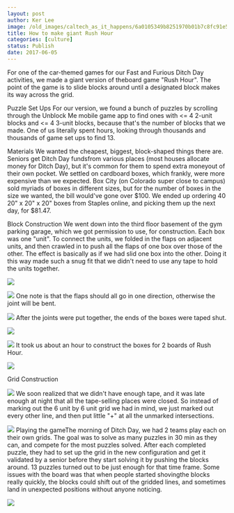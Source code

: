 ```yaml
---
layout: post
author: Ker Lee
image: /old_images/caltech_as_it_happens/6a0105349b8251970b01b7c8fc91e5970b.jpg
title: How to make giant Rush Hour
categories: [culture]
status: Publish
date: 2017-06-05
---
```


For one of the car-themed games for our Fast and Furious Ditch Day activities, we made a giant version of theboard game "Rush Hour". The point of the game is to slide blocks around until a designated block makes its way across the grid.

Puzzle Set Ups
For our version, we found a bunch of puzzles by scrolling through the Unblock Me mobile game app to find ones with <= 4 2-unit blocks and <= 4 3-unit blocks, because that's the number of blocks that we made. One of us literally spent hours, looking through thousands and thousands of game set ups to find 13.

Materials
We wanted the cheapest, biggest, block-shaped things there are. Seniors get Ditch Day fundsfrom various places (most houses allocate money for Ditch Day), but it's common for them to spend extra moneyout of their own pocket. We settled on cardboard boxes, which frankly, were more expensive than we expected. Box City (on Colorado super close to campus) sold myriads of boxes in different sizes, but for the number of boxes in the size we wanted, the bill would've gone over $100. We ended up ordering 40 20" x 20" x 20" boxes from Staples online, and picking them up the next day, for $81.47.

Block Construction
We went down into the third floor basement of the gym parking garage, which we got permission to use, for construction. Each box was one "unit". To connect the units, we folded in the flaps on adjacent units, and then crawled in to push all the flaps of one box over those of the other. The effect is basically as if we had slid one box into the other. Doing it this way made such a snug fit that we didn't need to use any tape to hold the units together.


![](/old_images/6a0105349b8251970b01bb099fad4b970d-320wi.jpg)

![](/old_images/6a0105349b8251970b01bb099fad43970d-320wi.jpg)
One note is that the flaps should all go in one direction, otherwise the joint will be bent.


![](/old_images/caltech_as_it_happens/6a0105349b8251970b01bb099fad34970d.jpg)
After the joints were put together, the ends of the boxes were taped shut.


![](/old_images/caltech_as_it_happens/6a0105349b8251970b01bb099fadfe970d.jpg)

![](/old_images/caltech_as_it_happens/6a0105349b8251970b01bb099fae02970d.jpg)
It took us about an hour to construct the boxes for 2 boards of Rush Hour.


![](/old_images/6a0105349b8251970b01bb099fae0c970d-320wi.jpg)

Grid Construction


![](/old_images/caltech_as_it_happens/6a0105349b8251970b01bb099fae06970d.jpg)
We soon realized that we didn't have enough tape, and it was late enough at night that all the tape-selling places were closed. So instead of marking out the 6 unit by 6 unit grid we had in mind, we just marked out every other line, and then put little "+" at all the unmarked intersections.


![](/old_images/6a0105349b8251970b01b8d286ce43970c-320wi.jpg)
Playing the gameThe morning of Ditch Day, we had 2 teams play each on their own grids. The goal was to solve as many puzzles in 30 min as they can, and compete for the most puzzles solved. After each completed puzzle, they had to set up the grid in the new configuration and get it validated by a senior before they start solving it by pushing the blocks around. 13 puzzles turned out to be just enough for that time frame. Some issues with the board was that when people started shovingthe blocks really quickly, the blocks could shift out of the gridded lines, and sometimes land in unexpected positions without anyone noticing.


![](/old_images/caltech_as_it_happens/6a0105349b8251970b01bb099fad47970d.jpg)
